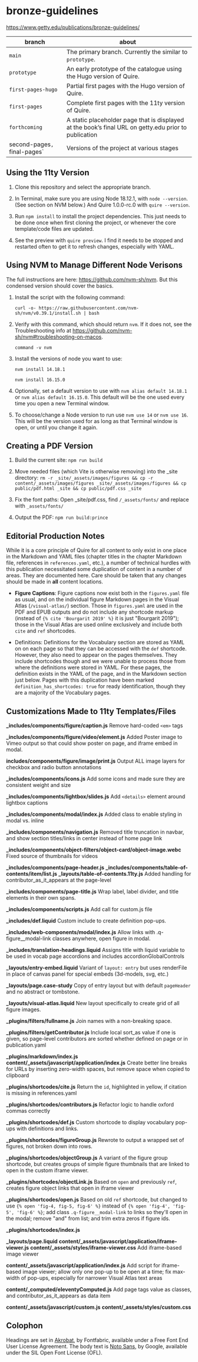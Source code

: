 # bronze-guidelines

https://www.getty.edu/publications/bronze-guidelines/

| branch | about |
| --- | --- |
| `main` | The primary branch. Currently the similar to `prototype`. |
| `prototype` | An early prototype of the catalogue using the Hugo version of Quire. |
| `first-pages-hugo` | Partial first pages with the Hugo version of Quire. |
| `first-pages` | Complete first pages with the 11ty version of Quire. |
| `forthcoming` | A static placeholder page that is displayed at the book’s final URL on getty.edu prior to publication |
| second-pages`, `final-pages`| Versions of the project at various stages |

## Using the 11ty Version

1. Clone this repository and select the appropriate branch.

2. In Terminal, make sure you are using Node 18.12.1, with `node --version`. (See section on NVM below.) And Quire 1.0.0-rc.0 with `quire --version`.

3. Run `npm install` to install the project dependencies. This just needs to be done once when first cloning the project, or whenever the core template/code files are updated.

4. See the preview with `quire preview`. I find it needs to be stopped and restarted often to get it to refresh changes, especially with YAML.

## Using NVM to Manage Different Node Verisons

The full instructions are here: https://github.com/nvm-sh/nvm. But this condensed version should cover the basics.

1. Install the script with the following command:

    ```
    curl -o- https://raw.githubusercontent.com/nvm-sh/nvm/v0.39.1/install.sh | bash
    ```

2. Verify with this command, which should return `nvm`. If it does not, see the Troubleshooting info at https://github.com/nvm-sh/nvm#troubleshooting-on-macos.

    ```
    command -v nvm
    ```

3. Install the versions of node you want to use:

    ```
    nvm install 14.18.1
    ```

    ```
    nvm install 16.15.0
    ```

4. Optionally, set a default version to use with `nvm alias default 14.18.1` or `nvm alias default 16.15.0`. This default will be the one used every time you open a new Terminal window.

5. To choose/change a Node version to run use `nvm use 14` or `nvm use 16`. This will be the version used for as long as that Terminal window is open, or until you change it again.

## Creating a PDF Version

1. Build the current site: `npm run build`

2. Move needed files (which Vite is otherwise removing) into the _site directory: `rm -r _site/_assets/images/figures && cp -r content/_assets/images/figures _site/_assets/images/figures && cp public/pdf.html _site && cp public/pdf.css _site`

3. Fix the font paths: Open _site/pdf.css, find `/_assets/fonts/` and replace with `_assets/fonts/`

4. Output the PDF: `npm run build:prince`

## Editorial Production Notes

While it is a core principle of Quire for all content to only exist in one place in the Markdown and YAML files (chapter titles in the chapter Markdown file, references in `references.yaml`, etc.), a number of technical hurdles with this publication necessitated some duplication of content in a number of areas. They are documented here. Care should be taken that any changes should be made in **all** content locations.

- **Figure Captions**: Figure captions now exist both in the `figures.yaml` file as usual, and on the individual figure Markdown pages in the Visual Atlas (`/visual-atlas/`) section. Those in `figures.yaml` are used in the PDF and EPUB outputs and do not include any shortcode markup (instead of `{% cite 'Bourgarit 2019' %}` it is just "Bourgarit 2019"); those in the Visual Atlas are used online exclusively and include both `cite` and `ref` shortcodes.

- Definitions: Definitions for the Vocabulary section are stored as YAML on on each page so that they can be accessed with the `def` shortcode. However, they also need to appear on the pages themselves. They include shortcodes though and we were unable to process those from where the definitions were stored in YAML. For these pages, the definition exists in the YAML of the page, and in the Markdown section just below. Pages with this duplication have been marked `definition_has_shortcodes: true` for ready identification, though they are a majority of the Vocabulary pages.

## Customizations Made to 11ty Templates/Files

**_includes/components/figure/caption.js**
Remove hard-coded `<em>` tags

**_includes/components/figure/video/element.js**
Added Poster image to Vimeo output so that could show poster on page, and iframe embed in modal.

**includes/components/figure/image/print.js**
Output ALL image layers for checkbox and radio button annotations

**_includes/components/icons.js**
Add some icons and made sure they are consistent weight and size

**_includes/components/lightbox/slides.js**
Add `<details>` element around lightbox captions

**_includes/components/modal/index.js**
Added class to enable styling in modal vs. inline

**_includes/components/navigation.js**
Removed title truncation in navbar, and show section titles/links in center instead of home page link

**_includes/components/object-filters/object-card/object-image.webc**
Fixed source of thumbnails for videos

**_includes/components/page-header.js**
**_includes/components/table-of-contents/item/list.js**
**_layouts/table-of-contents.11ty.js**
Added handling for contributor_as_it_appears at the page-level

**_includes/components/page-title.js**
Wrap label, label divider, and title elements in their own spans.

**_includes/components/scripts.js**
Add call for custom.js file

**_includes/def.liquid**
Custom include to create definition pop-ups.

**_includes/web-components/modal/index.js**
Allow links with .q-figure__modal-link classes anywhere, open figure in modal.

**_includes/translation-headings.liquid**
Assigns title with liquid variable to be used in vocab page accordions and includes accordionGlobalControls

**_layouts/entry-embed.liquid**
Variant of `layout: entry` but uses renderFile in place of canvas panel for special embeds (3d-models, svg, etc.)

**_layouts/page.case-study**
Copy of entry layout but with default `pageHeader` and no abstract or tombstone.

**_layouts/visual-atlas.liquid**
New layout specifically to create grid of all figure images.

**_plugins/filters/fullname.js**
Join names with a non-breaking space.

**_plugins/filters/getContributor.js**
Include local sort_as value if one is given, so page-level contributors are sorted whether defined on page or in publication.yaml

**_plugins/markdown/index.js**
**content/_assets/javascript/application/index.js**
Create better line breaks for URLs by inserting zero-width spaces, but remove space when copied to clipboard

**_plugins/shortcodes/cite.js**
Return the `id`, highlighted in yellow, if citation is missing in references.yaml

**_plugins/shortcodes/contributors.js**
Refactor logic to handle oxford commas correctly

**_plugins/shortcodes/def.js**
Custom shortcode to display vocabulary pop-ups with definitions and links.

**_plugins/shortcodes/figureGroup.js**
Rewrote to output a wrapped set of figures, not broken down into rows.

**_plugins/shortcodes/objectGroup.js**
A variant of the figure group shortcode, but creates groups of simple figure thumbnails that are linked to open in the custom iframe viewer.

**_plugins/shortcodes/objectLink.js**
Based on `open` and previously `ref`, creates figure object links that open in iframe viewer

**_plugins/shortcodes/open.js**
Based on old `ref` shortcode, but changed to use `{% open 'fig-4, fig-5, fig-6' %}` instead of `{% open 'fig-4', 'fig-5', 'fig-6' %}`; add class ``.q-figure__modal-link`` to links so they'll open in the modal; remove "and" from list; and trim extra zeros if figure ids.

**_plugins/shortcodes/index.js**

**_layouts/page.liquid**
**content/_assets/javascript/application/iframe-viewer.js**
**content/_assets/styles/iframe-viewer.css**
Add iframe-based image viewer

**content/_assets/javascript/application/index.js**
Add script for iframe-based image viewer; allow only one pop-up to be open at a time; fix max-width of pop-ups, especially for narrower Visual Atlas text areas

**content/_computed/eleventyComputed.js**
Add page tags value as classes, and contributor_as_it_appears as data item

**content/_assets/javascript/custom.js**
**content/_assets/styles/custom.css**

## Colophon

Headings are set in [Akrobat](https://www.fontfabric.com/fonts/akrobat/), by Fontfabric, available under a Free Font End User License Agreement. The body text is [Noto Sans](https://fonts.google.com/noto/specimen/Noto+Sans), by Google, available under the SIL Open Font License (OFL).